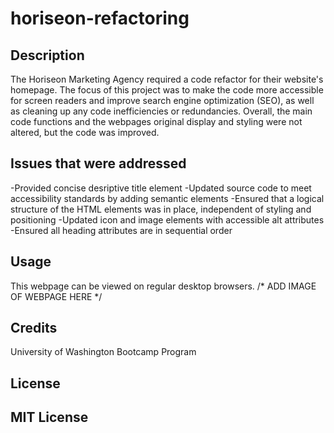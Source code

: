 # horiseon-refactoring

 
## Description
 
The Horiseon Marketing Agency required a code refactor for their website's homepage. The focus of this project was to make the code more accessible for screen readers and improve search engine optimization (SEO), as well as cleaning up any code inefficiencies or redundancies. Overall, the main code functions and the webpages original display and styling were not altered, but the code was improved. 
 
 
## Issues that were addressed

 -Provided concise desriptive title element
 -Updated source code to meet accessibility standards by adding semantic elements 
 -Ensured that a logical structure of the HTML elements was in place, independent of styling and positioning
-Updated icon and image elements with accessible alt attributes
-Ensured all heading attributes are in sequential order

 
## Usage

This webpage can be viewed on regular desktop browsers. 
/* ADD IMAGE OF WEBPAGE HERE */
 

 
## Credits
University of Washington Bootcamp Program

 
## License
 
MIT License
---
 